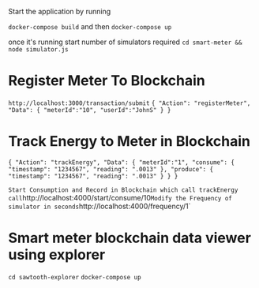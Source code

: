 Start the application by running 

`docker-compose build`
and then 
`docker-compose up`

once it's running start number of simulators required
`cd smart-meter && node simulator.js`

# Register Meter To Blockchain
`http://localhost:3000/transaction/submit`
`
{
	"Action": "registerMeter",
	"Data": {
		"meterId":"10",
		"userId":"JohnS"
	}
}
`
# Track Energy to Meter in Blockchain
`
{
	"Action": "trackEnergy",
	"Data": {
		"meterId":"1",
		"consume": { 
			"timestamp": "1234567",
			"reading": ".0013"
		},
        "produce": { 
			"timestamp": "1234567",
			"reading": ".0013"
		}
	}
}
`

`
Start Consumption and Record in Blockchain which call trackEnergy call
`http://localhost:4000/start/consume/10`
Modify the Frequency of simulator in seconds
`http://localhost:4000/frequency/1`



# Smart meter blockchain data viewer using explorer
`cd sawtooth-explorer`
`docker-compose up`
